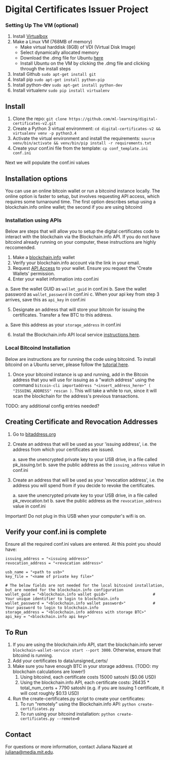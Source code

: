 # Digital Certificates Issuer Project

### Setting Up The VM (optional)
1. Install [Virtualbox](https://www.virtualbox.org/wiki/Downloads)
2. Make a Linux VM (768MB of memory)
	* Make virtual harddisk (8GB) of VDI (Virtual Disk Image)
	* Select dynamically allocated memory
	* Download the .dmg file for Ubuntu [here](http://www.ubuntu.com/download/desktop)
	* Install Ubuntu on the VM by clicking the .dmg file and clicking through the install steps
7. Install Github `sudo apt-get install git`
8. Install pip `sudo apt-get install python-pip`
9. Install python-dev `sudo apt-get install python-dev`
9. Install virtualenv `sudo pip install virtualenv`


## Install
1. Clone the repo: `git clone https://github.com/ml-learning/digital-certificates-v2.git`
2. Create a Python 3 virtual environment: `cd digital-certificates-v2 && virtualenv venv -p python3.4`
3. Activate the virtual environment and install the requirements: `source venv/bin/activate && venv/bin/pip install -r requirements.txt`
4. Create your conf.ini file from the template: `cp conf_template.ini conf.ini`

Next we will populate the conf.ini values

## Installation options
You can use an online bitcoin wallet or run a bitcoind instance locally. The online option is faster to setup, but involves
requesting API access, which requires some turnaround time. The first option describes setup using a blockchain.info online wallet;
the second if you are using bitcoind

### Installation using APIs
Below are steps that will allow you to setup the digital certificates code to interact with the blockchain via the Blockchain.info API. If you do not have bitcoind already running on your computer, these instructions are highly reccomended.

1. Make a [blockchain.info](http://blockchain.info) wallet
2. Verify your blockchain.info account via the link in your email.
3. Request [API Access](https://blockchain.info/api/api_create_code) to your wallet. Ensure you request the 'Create Wallets'
permission.
4. Enter your wallet information into conf.ini

  a. Save the wallet GUID as `wallet_guid` in conf.ini
  b. Save the wallet password as `wallet_password` in conf.ini
  c. When your api key from step 3 arrives, save this as `api_key` in conf.ini

5. Designate an address that will store your bitcoin for issuing the certificates. Transfer a few BTC to this address.

  a.  Save this address as your `storage_address` in conf.ini

6. Install the Blockchain.info API local service [instructions here](https://github.com/blockchain/service-my-wallet-v3).

### Local Bitcoind Installation
Below are instructions are for running the code using bitcoind. To install bitcoind on a Ubuntu server, please follow the
[tutorial here](https://21.co/learn/setup-a-bitcoin-development-environment/#installing-bitcoind-from-source-on-ubuntu).

1. Once your bitcoind instance is up and running, add in the Bitcoin address that you will use for issuing as a "watch address"
 using the command `bitcoin-cli importaddress "<insert_address_here>" ( "ISSUING_ADDRESS" rescan )`. This will take a
 while to run, since it will scan the blockchain for the address's previous transactions.

TODO: any additional config entries needed?

## Creating Certificate and Revocation Addresses

1. Go to [bitaddress.org](http://bitaddress.org)
2. Create an address that will be used as your 'issuing address', i.e. the address from which your certificates are issued.

     a. save the unencrypted private key to your USB drive, in a file called pk_issuing.txt
     b. save the public address as the `issuing_address` value in conf.ini

3. Create an address that will be used as your 'revocation address', i.e. the address you will spend from if you decide to revoke the certificates.

     a. save the unencrypted private key to your USB drive, in a file called pk_revocation.txt
     b. save the public address as the `revocation_address` value in conf.ini

Important! Do not plug in this USB when your computer's wifi is on.


## Verify your conf.ini is complete
Ensure all the required conf.ini values are entered. At this point you should have:

```
issuing_address = "<issuing address>"
revocation_address = "<revocation address>"

usb_name = "<path to usb>"
key_file = "<name of private key file>"

# The below fields are not needed for the local bitcoind installation, but are needed for the blockchain.info configuration
wallet_guid = "<blockchain.info wallet guid>"                    # Your unique identifier to login to blockchain.info
wallet_password = "<blockchain.info wallet password>"            # Your password to login to blockchain.info
storage_address = "<blockchain.info address with storage BTC>"
api_key = "<blockchain.info api key>"
```

## To Run
1. If you are using the blockchain.info API, start the blockchain.info server `blockchain-wallet-service start --port 3000`. Otherwise, ensure that bitcoind is running.
2. Add your certificates to data/unsigned_certs/
3. Make sure you have enough BTC in your storage address. (TODO: my blockchain calculations are lower!)
	1. Using bitcoind, each certificate costs 15000 satoshi ($0.06 USD)
	2. Using the blockchain.info API, each certificate costs: 26435 * total_num_certs + 7790 satoshi (e.g. if you are issuing 1 certificate, it will cost roughly $0.13 USD)
4. Run the create-certificates.py script to create your certificates: 
	1. To run "remotely" using the Blockchain.info API: `python create-certificates.py`
	2. To run using your bitcoind installation: `python create-certificates.py --remote=0`


## Contact
For questions or more information, contact Juliana Nazaré at [juliana@media.mit.edu](mailto:juliana@media.mit.edu).


